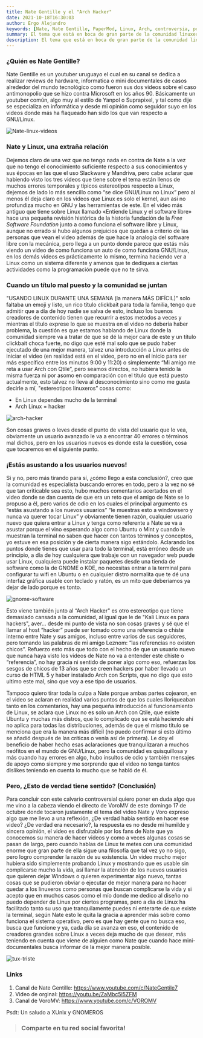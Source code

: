 ```yaml
---
title: Nate Gentille y el "Arch Hacker"
date: 2021-10-18T16:30:03
author: Ergo Alejandro
keywords: [Nate, Nate Gentille, PaperMod, Linux, Arch, controversia, polemica, opinion]
summary: El tema que está en boca de gran parte de la comunidad linuxera es el último video realizado por el youtuber Nate Gentille, ¿Por qué empezó la controversia?, digamos que la mala elección del título, ciertos estereotipos y muestras que no dejan muy bien parado el uso en Linux, este corto blog es básicamente mi opinión respecto al tema, claro desde el punto de vista de un usuario básico y un seguidor de Nate Gentille de hace varios meses
description: El tema que está en boca de gran parte de la comunidad linuxera es el último video realizado por el youtuber Nate Gentille, ¿Por qué empezó la controversia?, digamos que la mala elección del título, ciertos estereotipos y muestras que no dejan muy bien parado el uso en Linux, este corto blog es básicamente mi opinión respecto al tema, claro desde el punto de vista de un usuario básico y un seguidor de Nate Gentille de hace varios meses
---
```


### ¿Quién es Nate Gentille?

Nate Gentille es un youtuber uruguayo el cual en su canal se dedica a realizar reviews de hardware, informatica o mini documentales de casos alrededor del mundo tecnológico como fueron sus dos videos sobre el caso antimonopolio que se hizo contra Microsoft en los años 90. Básicamente un youtuber común, algo muy al estilo de Yanpol o Suprapixel, y tal como dije se especializa en informática y desde mi opinión como seguidor suyo en los videos donde más ha flaqueado han sido los que van respecto a GNU/Linux. 

![Nate-linux-videos](https://i.imgur.com/pXnKMn3.png)

### Nate y Linux, una extraña relación

Dejemos claro de una vez que no tengo nada en contra de Nate a la vez que no tengo el conocimiento suficiente respecto a sus conocimientos y sus épocas en las que el uso Slackware y Mandriva, pero cabe aclarar que habiendo visto los tres videos que tiene sobre el tema están llenos de muchos errores temporales y típicos estereotipos respecto a Linux, dejemos de lado lo más sencillo como “se dice GNU/Linux no Linux” pero al menos él deja claro en los videos que Linux es solo el kernel, aun asi no profundiza mucho en GNU y las herramientas de este. En el video más antiguo que tiene sobre Linux llamado «Entiende Linux y el software libre» hace una pequeña revisión histórica de la historia fundación de la *Free Software Foundation* junto a como funciona el software libre y Linux, aunque no errado si hubo algunos prejuicios que quedan a criterio de las personas que vean el video además de que hace la analogía del software libre con la mecánica, pero llega a un punto donde parece que estás más viendo un video de como funciona un auto de como funciona GNU/Linux, en los demás videos es prácticamente lo mismo, termina haciendo ver a Linux como un sistema diferente y amenos que te dediques a ciertas actividades como la programación puede que no te sirva.

### Cuando un título mal puesto y la comunidad se juntan

"USANDO LINUX DURANTE UNA SEMANA (la manera MÁS DIFÍCIL)" solo faltaba un emoji y listo, un rico título clickbait para toda la familia, tengo que admitir que a día de hoy nadie se salva de esto, incluso los buenos creadores de contenido tienen que recurrir a estos metodos a veces y mientras el título exprese lo que se muestra en el video no debería haber problema, la cuestión es que estamos hablando de Linux donde la comunidad siempre va a tratar de que se dé la mejor cara de este y un título clickbait choca fuerte, no digo que esté mal solo que se pudo haber ejecutado de una mejor manera, talvez una introducción a Linux antes de iniciar el video (en realidad está en el video, pero no en el inicio para ser más específico entre los minutos 9:00 y 11:20) o simplemente “Mi amigo me reta a usar Arch con Qtile”, pero seamos directos, no hubiera tenido la misma fuerza ni por asomo en comparación con el título que está puesto actualmente, esto talvez no lleva al desconocimiento sino como me gusta decirle a mí, "estereotipos linuxeros” cosas como:

- En Linux dependes mucho de la terminal
- Arch Linux = hacker

![arch-hacker](https://img.wonderhowto.com/img/02/62/63649479493233/0/exploring-kali-linux-alternatives-set-up-ultimate-beginner-arch-linux-hacking-distro-with-manjaro-blackarch.1280x600.jpg)

Son cosas graves o leves desde el punto de vista del usuario que lo vea, obviamente un usuario avanzado le va a encontrar 40 errores o términos mal dichos, pero en los usuarios nuevos es donde esta la cuestión, cosa que tocaremos en el siguiente punto.

### ¡Estás asustando a los usuarios nuevos!

Si y no, pero más tirando para sí, ¿cómo llego a esta conclusión?, creo que la comunidad es especialista buscando errores en todo, pero a la vez no sé que tan criticable sea esto, hubo muchos comentarios acertados en el video donde se dan cuenta de que era un reto que el amigo de Nate se lo propuso a él, pero varios de odio en los cuales el principal argumento es “estás asustando a los nuevos usuarios” “le muestras esto a windowsero y nunca va querer tocar Linux” y obviamente tienen razón, cualquier usuario nuevo que quiera entrar a Linux y tenga como referente a Nate se va a asustar porque el vino esperando algo como Ubuntu o Mint y cuando le muestran la terminal no saben que hacer con tantos términos y conceptos, yo estuve en esa posición y de cierta manera sigo estándolo.
Aclarando los puntos donde tienes que usar para todo la terminal, está erróneo desde un principio, a día de hoy cualquiera que trabaje con un navegador web puede usar Linux, cualquiera puede instalar paquetes desde una tienda de software como la de GNOME o KDE, no necesitas entrar a la terminal para configurar tu wifi en Ubuntu o en cualquier distro normalita que te dé una interfaz gráfica usable con teclado y ratón, es un mito que deberíamos ya dejar de lado porque es tonto.

![gnome-software](https://149366088.v2.pressablecdn.com/wp-content/uploads/2021/09/gnome-41-software.jpg)

Esto viene también junto al “Arch Hacker" es otro estereotipo que tiene demasiado cansada a la comunidad, al igual que le de "Kali Linux es para hackers", aver… desde mi punto de vista no son cosas graves y sé que el llamar al host “hacker” puede ser tomado como una referencia o chiste interno entre Nate y sus amigos, incluso entre varios de sus seguidores, pero tomando las palabras de mi amigo Leznom: “las referencias no existen chicos”. Refuerzo esto más que todo con el hecho de que un usuario nuevo que nunca haya visto los videos de Nate no va a entender este chiste o “referencia”, no hay gracia ni sentido de poner algo como eso, refuerzas los sesgos de chicos de 13 años que se creen hackers por haber llevado un curso de HTML 5 y haber instalado Arch con Scripts, que no digo que esto ultimo este mal, sino que voy a ese tipo de usuarios.

Tampoco quiero tirar toda la culpa a Nate porque ambas partes cojearon, en el video se aclaran en realidad varios puntos de que los cuales lloriqueaban tanto en los comentarios, hay una pequeña introducción al funcionamiento de Linux, se aclara que Linux no es solo un Arch con Qtile, que existe Ubuntu y muchas más distros, que lo complicado que se está haciendo ahí no aplica para todas las distribuciones, además de que el mismo título se menciona que era la manera más difícil (no puedo confirmar si esto último se añadió después de las críticas o venía así de primera). Le doy el beneficio de haber hecho esas aclaraciones que tranquilizaran a muchos neófitos en el mundo de GNU/Linux, pero la comunidad es quisquillosa y más cuando hay errores en algo, hubo insultos de odio y también mensajes de apoyo como siempre y me sorprende que el video no tenga tantos dislikes teniendo en cuenta lo mucho que se habló de él.

### Pero, ¿Esto de verdad tiene sentido? (Conclusión)

Para concluir con este calvario controversial quiero poner en duda algo que me vino a la cabeza viendo el directo de VoroMV de este domingo 17 de octubre donde tocaron justamente el tema del video Nate y Voro expreso algo que me llevo a una reflexión, ¿De verdad había sentido en hacer ese video? ¿De verdad era necesario?, la respuesta es no desde mi humilde y sincera opinión, el video es disfrutable por los fans de Nate que ya conocemos su manera de hacer videos y como a veces algunas cosas se pasan de largo, pero cuando hablas de Linux te metes con una comunidad enorme que gran parte de ella sigue una filosofía que tal vez yo no sigo, pero logro comprender la razón de su existencia. Un video mucho mejor hubiera sido simplemente probando Linux y mostrando que es usable sin complicarse mucho la vida, así llamar la atención de los nuevos usuarios que quieren dejar Windows o quieren experimentar algo nuevo, tantas cosas que se pudieron obviar o ejecutar de mejor manera para no hacer quedar a los linuxeros como personas que buscan complicarse la vida y si acepto que en muchos casos como el mío donde me dedico al diseño no puedo depender de Linux por ciertos programas, pero a día de Linux ha facilitado tanto su uso que tranquilamente puedes ni enterarte de que existe la terminal, según Nate esto le quita la gracia a aprender más sobre como funciona el sistema operativo, pero es que hay gente que no busca eso, busca que funcione y ya, cada día se avanza en eso, el contenido de creadores grandes sobre Linux a veces deja mucho de que desear, más teniendo en cuenta que viene de alguien como Nate que cuando hace mini-documentales busca informar de la mejor manera posible.

![tux-triste](https://proyectosbeta.net/wp-content/uploads/2013/04/WallPaper_Tux05.jpg)

### Links

1. Canal de Nate Gentille: https://www.youtube.com/c/NateGentile7
2. Video de orginal: https://youtu.be/ZaMbc5l5ZFM
3. Canal de VoroMV: https://www.youtube.com/c/VOROMV

Psdt: Un saludo a XUnix y GNOMEROS

> ### Comparte en tu red social favorita!
